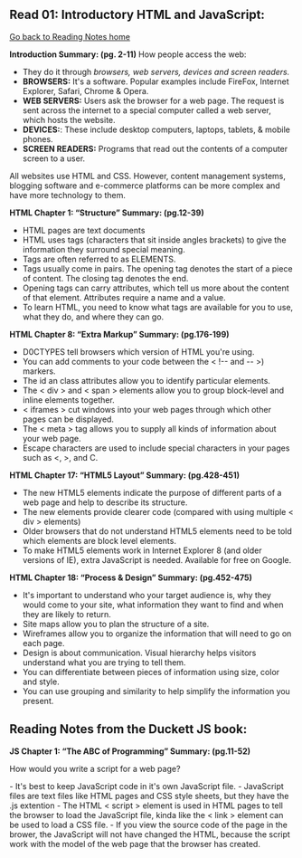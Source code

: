 ## Read 01: Introductory HTML and JavaScript:
[Go back to Reading Notes home](README.md)

<b>Introduction Summary: (pg. 2-11)</b>
How people access the web:
- They do it through <i>browsers, web servers, devices and screen readers.</i>
- <b>BROWSERS:</b> It's a software. Popular examples include FireFox, Internet Explorer, Safari, Chrome & Opera.
- <b>WEB SERVERS:</b> Users ask the browser for a web page. The request is sent across the internet to a special computer called a web server, 
which hosts the website.
- <b>DEVICES:</b>: These include desktop computers, laptops, tablets, & mobile phones.
- <b>SCREEN READERS:</b> Programs that read out the contents of a computer screen to a user.

All websites use HTML and CSS. However, content management systems, blogging software and e-commerce platforms can be more complex and have more technology to them.

<b>HTML Chapter 1: “Structure” Summary: (pg.12-39)</b>
- HTML pages are text documents
- HTML uses tags (characters that sit inside angles brackets) to give the information they surround special meaning.
- Tags are often referred to as ELEMENTS.
- Tags usually come in pairs. The opening tag denotes the start of a piece of content. The closing tag denotes the end. 
- Opening tags can carry attributes, which tell us more about the content of that element. Attributes require a name and a value.
- To learn HTML, you need to know what tags are available for you to use, what they do, and where they can go.

<b>HTML Chapter 8: “Extra Markup” Summary: (pg.176-199)</b>
- D0CTYPES tell browsers which version of HTML you're using.
- You can add comments to your code between the < !-- and -- >) markers.
- The id an class attributes allow you to identify particular elements.
- The < div > and < span > elements allow you to group block-level and inline elements together.
- < iframes > cut windows into your web pages through which other pages can be displayed.
- The < meta > tag allows you to supply all kinds of information about your web page.
- Escape characters are used to include special characters in your pages such as <, >, and C.

<b>HTML Chapter 17: “HTML5 Layout” Summary: (pg.428-451)</b>
- The new HTML5 elements indicate the purpose of different parts of a web page and help to describe its structure.
- The new elements provide clearer code (compared with using multiple < div > elements)
- Older browsers that do not understand HTML5 elements need to be told which elements are block level elements.
- To make HTML5 elements work in Internet Explorer 8 (and older versions of IE), extra JavaScript is needed. Available for free on Google.

<b>HTML Chapter 18: “Process & Design” Summary: (pg.452-475)</b>
- It's important to understand who your target audience is, why they would come to your site, what information they want to find and when they are likely to return.
- Site maps allow you to plan the structure of a site.
- Wireframes allow you to organize the information that will need to go on each page.
- Design is about communication. Visual hierarchy helps visitors understand what you are trying to tell them.
- You can differentiate between pieces of information using size, color and style.
- You can use grouping and similarity to help simplify the information you present.


## Reading Notes from the Duckett JS book:

<b>JS Chapter 1: “The ABC of Programming” Summary: (pg.11-52)</b>

<p> How would you write a script for a web page? </p>
- It's best to keep JavaScript code in it's own JavaScript file. 
- JavaScript files are text files like HTML pages and CSS style sheets, but they have the .js extention
- The HTML < script > element is used in HTML pages to tell the browser to load the JavaScript file, kinda like the < link > element 
can be used to load a CSS file.
- If you view the source code of the page in the brower, the JavaScript will not have changed the HTML, because the script work with the model
of the web page that the browser has created. 







